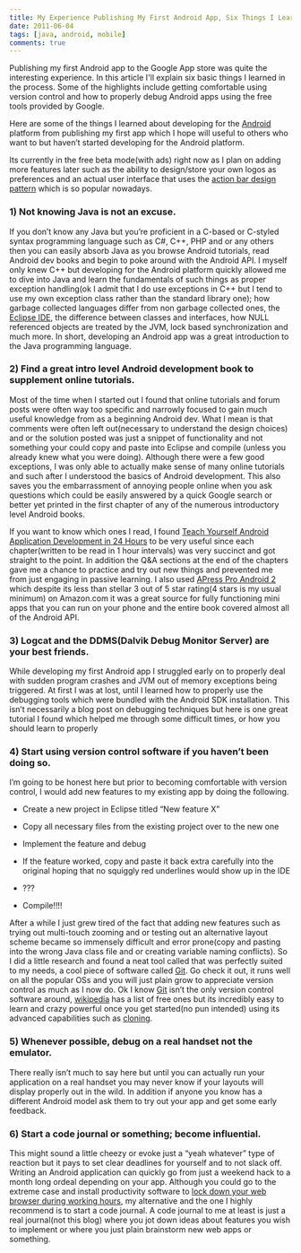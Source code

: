 ```yaml
---
title: My Experience Publishing My First Android App, Six Things I Learned
date: 2011-06-04
tags: [java, android, mobile]
comments: true
---
```

Publishing my first Android app to the Google App store was quite the interesting experience. In this article I'll explain six basic things I learned in the process. Some of the highlights include getting comfortable using version control and how to properly debug Android apps using the free tools provided by Google.

<!-- more -->
Here are some of the things I learned about developing for the [Android][link_android_dev_home] platform from publishing my first app which I hope will useful to others who want to but haven’t started developing for the Android platform.

Its currently in the free beta mode(with ads) right now as I plan on adding more features later such as the ability to design/store your own logos as preferences and an actual user interface that uses the [action bar design pattern][link_android_dev_actionbar] which is so popular nowadays.

### 1) Not knowing Java is not an excuse. 

If you don’t know any Java but you’re proficient in a C-based or C-styled syntax programming language such as C#, C++, PHP  and or any others then you can easily absorb Java as you browse Android tutorials, read Android dev books and begin to poke around with the Android API. I myself only knew C++ but developing for the Android platform quickly allowed me to dive into Java and learn the fundamentals of such things as proper exception handling(ok I admit that I do use exceptions in C++ but I tend to use my own exception class rather than the standard library one); how garbage collected languages differ from non garbage collected ones, the [Eclipse IDE][link_eclipse_ide], the difference between classes and interfaces, how NULL referenced objects are treated by the JVM, lock based synchronization and much more. In short, developing an Android app was a great introduction to the Java programming language.

### 2) Find a great intro level Android development book to supplement online tutorials.

Most of the time when I started out I found that online tutorials and forum posts were often way too specific and narrowly focused to gain much useful knowledge from as a beginning Android dev. What I mean is that comments were often left out(necessary to understand the design choices) and or the solution posted was just a snippet of functionality and not something your could copy and paste into Eclipse and compile (unless you already knew what you were doing). Although there were a few good exceptions, I was only able to actually make sense of many online tutorials and such after I understood the basics of Android development. This also saves you the embarrassment of annoying people online when you ask questions which could be easily answered by a quick Google search or better yet printed in the first chapter of any of the numerous introductory level Android books.

If you want to know which ones I read, I found [Teach Yourself Android Application Development in 24 Hours][link_teach_yourself_android_in_24] to be very useful since each chapter(written to be read in 1 hour intervals) was very succinct and got straight to the point. In addition the Q&A sections at the end of the chapters gave me a chance to practice and try out new things and prevented me from just engaging in passive learning. I also used [APress Pro Android 2][link_apress_android_pro_2] which despite its less than stellar 3 out of 5 star rating(4 stars is my usual minimum) on Amazon.com it was a great source for fully functioning mini apps that you can run on your phone and the entire book covered almost all of the Android API.

### 3) Logcat and the DDMS(Dalvik Debug Monitor Server) are your best friends. 

While developing my first Android app I struggled early on to properly deal with sudden program crashes and JVM out of memory exceptions being triggered. At first I was at lost, until I learned how to properly use the debugging tools which were bundled with the Android SDK installation. This isn’t necessarily a blog post on debugging techniques but here is one great tutorial I found which helped me through some difficult times, or how you should learn to properly 

### 4) Start using version control software if you haven’t been doing so.

I’m going to be honest here but prior to becoming comfortable with version control, I would add new features to my existing app by doing the following.

- Create a new project in Eclipse titled “New feature X”

- Copy all necessary files from the existing project over to the new one

- Implement the feature and debug

- If the feature worked, copy and paste it back extra carefully into the original hoping that no squiggly red underlines would show up in the IDE

- ???

- Compile!!!!

After a while I just grew tired of the fact that adding new features such as trying out multi-touch zooming and or testing out an alternative layout scheme became so immensely difficult and error prone(copy and pasting into the wrong Java class file and or creating variable naming conflicts). So I did a little research and found a neat tool called that was perfectly suited to my needs, a cool piece of software called [Git][link_git_scm]. Go check it out, it runs well on all the popular OSs and you will just plain grow to appreciate version control as much as I now do. Ok I know [Git][link_git_scm] isn’t the only version control software around, [wikipedia][link_wikipedia_scm] has a list of free ones but its incredibly easy to learn and crazy powerful once you get started(no pun intended) using its advanced capabilities such as [cloning][link_git_cloning].

### 5) Whenever possible, debug on a real handset not the emulator.

There really isn’t much to say here but until you can actually run your application on a real handset you may never know if your layouts will display properly out in the wild. In addition if anyone you know has a different Android model ask them to try out your app and get some early feedback.

### 6) Start a code journal or something; become influential.

This might sound a little cheezy or evoke just a “yeah whatever” type of reaction but it pays to set clear deadlines for yourself and to not slack off. Writing an Android application can quickly go from just a weekend hack to a month long ordeal depending on your app. Although you could go to the extreme case and install productivity software to [lock down your web browser during working hours][link_freedom_app], my alternative and the one I highly recommend is to start a code journal. A code journal to me at least is just a real journal(not this blog) where you jot down ideas about features you wish to implement or where you just plain brainstorm new web apps or something.

[link_android_dev_home]: http://developer.android.com/index.html
[link_android_dev_actionbar]: http://developer.android.com/guide/topics/ui/actionbar.html
[link_eclipse_ide]: http://www.eclipse.org
[link_apress_android_pro_2]: http://www.amazon.com/Pro-Android-Sayed-Y-Hashimi/dp/1430226595/ref=sr_1_1?s=books&amp;ie=UTF8&amp;qid=1307061714&amp;sr=1-1
[link_teach_yourself_android_in_24]: http://www.amazon.com/Teach-Yourself-Android-Application-Development/dp/0321673352
[link_git_scm]: http://git-scm.com/
[link_wikipedia_scm]: http://en.wikipedia.org/wiki/List_of_revision_control_software#Free
[link_git_cloning]: http://www.kernel.org/pub/software/scm/git/docs/git-clone.html
[link_freedom_app]: https://freedom.to/
